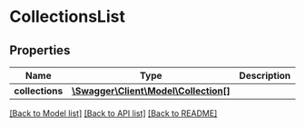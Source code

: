 # CollectionsList

## Properties
Name | Type | Description | Notes
------------ | ------------- | ------------- | -------------
**collections** | [**\Swagger\Client\Model\Collection[]**](Collection.md) |  | 

[[Back to Model list]](../../README.md#documentation-for-models) [[Back to API list]](../../README.md#documentation-for-api-endpoints) [[Back to README]](../../README.md)

